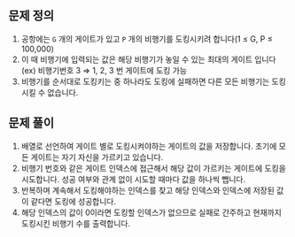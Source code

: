 ## 문제 정의

1. 공항에는 `G` 개의 게이트가 있고 `P` 개의 비행기를 도킹시키려 합니다(1 ≤ G, P ≤ 100,000)
2. 이 때 비행기에 입력되는 값은 해당 비행기가 놓일 수 있는 최대의 게이트 입니다 (ex) 비행기번호 3 ⇒ 1, 2, 3 번 게이트에 도킹 가능
3. 비행기를 순서대로 도킹키는 중 하나라도 도킹에 실패하면 다른 모든 비행기는 도킹시킬 수 없습니다.

## 문제 풀이

1. 배열로 선언하여 게이트 별로 도킹시켜야하는 게이트의 값을 저장합니다. 초기에 모든 게이트는 자기 자신을 가르키고 있습니다.
2. 비행기 번호와 같은 게이트 인덱스에 접근해서 해당 값이 가르키는 게이트에 도킹을 시도합니다. 성공 여부와 관계 없이 시도할 때마다 값을 하나씩 뺍니다. 
3. 반복하며 계속해서 도킹해야하는 인덱스를 찾고 해당 인덱스와 인덱스에 저장된 값이 같다면 도킹에 성공합니다.
4. 해당 인덱스의 값이 0이라면 도킹할 인덱스가 없으므로 실패로 간주하고 현재까지 도킹시킨 비행기 수를 출력합니다.